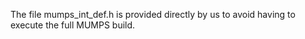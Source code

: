 The file mumps_int_def.h is provided directly by us to avoid having to execute the full MUMPS build.